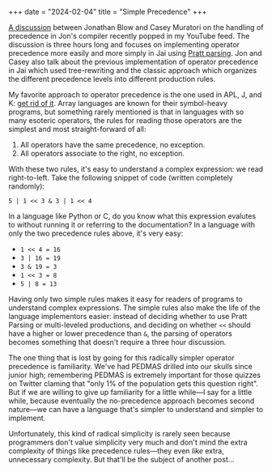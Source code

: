 +++
date = "2024-02-04"
title = "Simple Precedence"
+++

[A discussion](https://youtu.be/fIPO4G42wYE) between Jonathan Blow and Casey Muratori on the handling of precedence in Jon's compiler recently popped in my YouTube feed.
The discussion is three hours long and focuses on implementing operator precedence more easily and more simply in Jai using [Pratt parsing](https://journal.stuffwithstuff.com/2011/03/19/pratt-parsers-expression-parsing-made-easy/).
Jon and Casey also talk about the previous implementation of operator precedence in Jai which used tree-rewriting and the classic approach which organizes the different precedence levels into different production rules.

My favorite approach to operator precedence is the one used in APL, J, and K: [get rid of it](https://code.kx.com/q4m3/4_Operators/#41-operator-precedence).
Array languages are known for their symbol-heavy programs, but something rarely mentioned is that in languages with so many esoteric operators, the rules for reading those operators are the simplest and most straight-forward of all:

1. All operators have the same precedence, no exception.
2. All operators associate to the right, no exception.

With these two rules, it's easy to understand a complex expression: we read right-to-left. Take the following snippet of code (written completely randomly):

```
5 | 1 << 3 & 3 | 1 << 4
```

In a language like Python or C, do you know what this expression evalutes to without running it or referring to the documentation?
In a language with only the two precedence rules above, it's very easy:

- `1 << 4 = 16`
- `3 | 16 = 19`
- `3 & 19 = 3`
- `1 << 3 = 8`
- `5 | 8 = 13`

Having only two simple rules makes it easy for readers of programs to understand complex expressions.
The simple rules also make the life of the language implementors easier: instead of deciding whether to use Pratt Parsing or multi-leveled productions, and deciding on whether `<<` should have a higher or lower precedence than `&`, the parsing of operators becomes something that doesn't require a three hour discussion.

The one thing that is lost by going for this radically simpler operator precedence is familiarity.
We've had PEDMAS drilled into our skulls since junior high; remembering PEDMAS is extremely important for those quizzes on Twitter claming that "only 1% of the population gets this question right".
But if we are willing to give up familiarity for a little while—I say for a little while, because eventually the no-precedence approach becomes second nature—we can have a language that's simpler to understand and simpler to implement.

Unfortunately, this kind of radical simplicity is rarely seen because programmers don't value simplicity very much and don't mind the extra complexity of things like precedence rules—they even _like_ extra, unnecessary complexity.
But that'll be the subject of another post...
